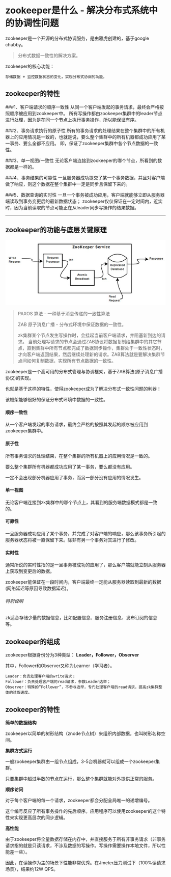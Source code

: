 # zookeeper是什么 - 解决分布式系统中的协调性问题

zookeeper是一个开源的分布式协调服务，是由雅虎创建的，基于google chubby。

>分布式数据一致性的解决方案。

zookeeper的核心功能：

	存储数据 + 监控数据状态的变化，实现分布式协调的功能。


## zookeeper的特性

###1、客户端请求的顺序一致性
从同一个客户端发起的事务请求，最终会严格按照顺序被应用到zookeeper中。
所有写操作都由zookeeper集群中的leader节点进行处理，因为是在同一个节点上执行事务操作，所以能保证有序。

###2、事务请求执行的原子性
所有的事务请求的处理结果在整个集群中的所有机器上的应用情况是一致的，也就是说，要么整个集群中的所有机器都成功应用了某一事务、要么全都不应用。
即，保证了zookeeper集群中各个节点数据的一致性。

###3、单一视图/一致性
无论客户端连接到zookeeper的哪个节点，所看到的数据都是一样的。

###4、事务结果的可靠性
一旦服务器成功提交了某一个事务数据，并且对客户端做了响应，则这个数据在整个集群中一定是同步且保留下来的。

###5、数据查询的实时性
一旦一个事务被成功应用，客户端就能够立即从服务器端读取到事务变更后的最新数据状态；
zookeeper仅仅保证在一定时间内，近实时，因为当前读取的节点可能正在从leader同步写操作的结果数据。

---
## zookeeper的功能与底层关键原理
![Image of zkcomponents](img/zkcomponents.jpg)

>PAXOS 算法 - 一种基于消息传递的一致性算法
>
>ZAB 原子消息广播 - 分布式环境中保证数据的一致性。
>
>zk集群某个节点发生写操作时，会挂起当前客户端请求，并阻塞新到达的请求。
>当前处理写请求的节点会通过ZAB协议将数据复制给集群中的其它节点，直到集群中所有节点都完成了数据同步操作，集群处于一致性状态时，才向客户端返回结果，然后继续处理新的请求。ZAB算法就是要解决集群节点间如何复制数据，实现所有节点数据的一致性。

zookeeper是一个高可用的分布式管理与协调框架，基于ZAB算法(原子消息广播协议)的实现。

也就是基于这样的特性，使得zookeeper成为了解决分布式一致性问题的利器！

该框架能够很好的保证分布式环境中数据的一致性。

#### 顺序一致性
从一个客户端发起的事务请求，最终会严格的按照其发起的顺序被应用到zookeeper集群中。
#### 原子性
所有事务请求的处理结果，在整个集群的所有机器上的应用情况是一致的。

要么整个集群所有机器都成功应用了某一事务，要么都没有应用。

一定不会出现部分机器应用了事务，而另一部分没有应用的情况发生。

#### 单一视图
无论客户端连接到zk集群中的哪个节点上，其看到的服务端数据模式都是一致的。

#### 可靠性
一旦服务器成功应用了某个事务，并完成了对客户端的响应，那么该事务所引起的服务器状态将被一直保留下来。除非有另一个事务对其进行了修改。

#### 实时性
通常所说的实时性指的是一旦事务被成功的应用了，那么客户端就能立刻从服务器上获取到变更后的数据。

zookeeper能保证在一段时间内，客户端最终一定能从服务器读取到最新的数据(网络延迟等原因导致数据延迟)。

###### 特别说明
zk适合存储少量的数据信息，比如配置信息、服务注册信息、发布订阅的信息等。


## zookeeper的组成
zookeeper根据身份分为3种类型： **Leader，Follower，Observer**

其中，Follower和Observer又称为Learner（学习者）。

	Leader：负责处理客户端的write请求；
	Follower：负责处理客户端的read请求，参数Leader选举；
	Observer：特殊的“Follower”，不参与选举，专门处理客户端的read请求，提高zk集群整体的读取速度。
	


## zookeeper的特性
**简单的数据结构**

zookeeper以简单的树形结构（znode节点树）来组织内部数据，也叫树形名称空间。

**集群方式运行**

一般zookeeper集群由一组节点组成，3-5台机器就可以组成一个zookeeper集群。

只要集群中超过半数的节点在运行，那么整个集群就能对外提供正常的服务。

**顺序访问**

对于每个客户端的每一个请求，zookeeper都会分配全局唯一的递增编号。

这个编号反应了所有事务操作的先后顺序。应用程序可以使用zookeeper的这个特性来实现更高层次的同步逻辑。

**高性能**

由于zookeeper将全量数据存储在内存中，并直接服务于所有非事务请求（非事务请求指的就是只读请求，不涉及数据的写操作。写操作需要操作本地文件，所以性能差一些）。

因此，在读操作为主的场景下性能非常优秀。在Jmeter压力测试下（100%读请求场景），结果约12W QPS。







	


	